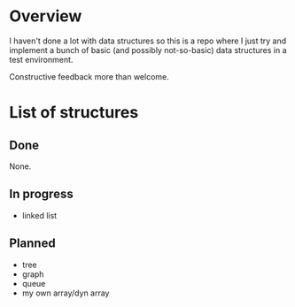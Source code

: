 # Overview
I haven't done a lot with data structures so this is a repo where I just try and implement a bunch of basic (and possibly not-so-basic) data structures in a test environment. 

Constructive feedback more than welcome. 

# List of structures
## Done 
None.

## In progress
- linked list

## Planned
- tree
- graph
- queue
- my own array/dyn array

